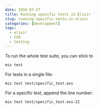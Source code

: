 ```yaml
---
date: 2018-07-27
title: Running specific tests in Elixir
slug: running-specific-tests-in-elixir
categories: [Development]
tags:
  - elixir
  - tdd
  - testing
---
```


To run the whole test suite, you can stick to 

```bash
mix test
```

For tests in a single file: 

```bash
mix test test/specific_test.exs
```

For a specific test, append the line number: 

```bash
mix test test/specific_test.exs:22
```
